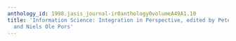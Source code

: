 ```yaml
---
anthology_id: 1998.jasis_journal-ir0anthology0volumeA49A1.10
title: 'Information Science: Integration in Perspective, edited by Peter Ingwersen
  and Niels Ole Pors'
---
```

